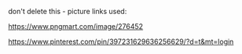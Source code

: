 don't delete this - picture links used:

https://www.pngmart.com/image/276452

https://www.pinterest.com/pin/397231629636256629/?d=t&mt=login